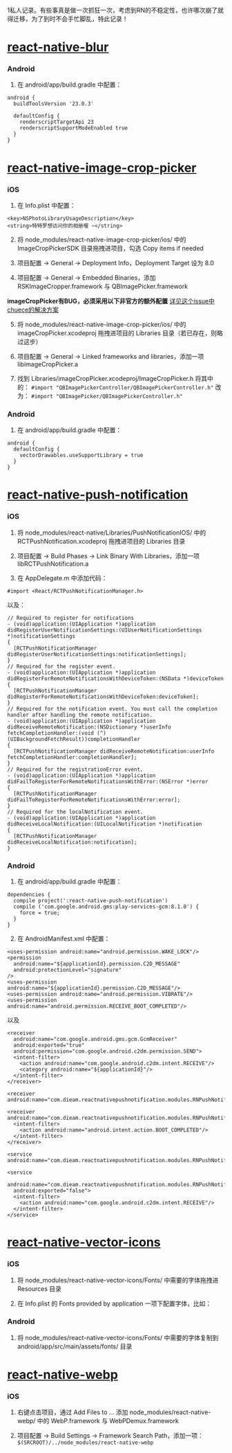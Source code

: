 1私人记录。有些事真是做一次抓狂一次，考虑到RN的不稳定性，也许哪次崩了就得迁移，为了到时不会手忙脚乱，特此记录！

# [react-native-blur](https://github.com/react-native-community/react-native-blur)

### Android

1. 在 android/app/build.gradle 中配置：

```
android {
  buildToolsVersion '23.0.3'

  defaultConfig {
    renderscriptTargetApi 23
    renderscriptSupportModeEnabled true
  }
}
```



# [react-native-image-crop-picker](https://github.com/ivpusic/react-native-image-crop-picker)

### iOS

1. 在 Info.plist 中配置：
```
<key>NSPhotoLibraryUsageDescription</key>
<string>特特罗想访问你的相册喔 ~</string>
```

2. 将 node_modules/react-native-image-crop-picker/ios/ 中的 ImageCropPickerSDK 目录拖拽进项目，勾选 Copy items if needed

3. 项目配置 -> General -> Deployment Info，Deployment Target 设为 8.0

4. 项目配置 -> General -> Embedded Binaries，添加 RSKImageCropper.framework 与
 QBImagePicker.framework

**imageCropPicker有BUG，必须采用以下非官方的额外配置**
[详见这个issue中chuece的解决方案](https://github.com/ivpusic/react-native-image-crop-picker/issues/414)

5. 将 node_modules/react-native-image-crop-picker/ios/ 中的 imageCropPicker.xcodeproj 拖拽进项目的 Libraries 目录（若已存在，则略过这步）

6. 项目配置 -> General -> Linked frameworks and libraries，添加一项 libimageCropPicker.a

7. 找到 Libraries/imageCropPicker.xcodeproj/ImageCropPicker.h
将其中的：
``#import "QBImagePickerController/QBImagePickerController.h"``
改为：
``#import "QBImagePicker/QBImagePickerController.h"``

### Android

1. 在 android/app/build.gradle 中配置：

```
android {
  defaultConfig {
    vectorDrawables.useSupportLibrary = true
  }
}
```



# [react-native-push-notification](https://github.com/zo0r/react-native-push-notification)

### iOS

1. 将 node_modules/react-native/Libraries/PushNotificationIOS/ 中的 RCTPushNotification.xcodeproj 拖拽进项目的 Libraries 目录

2. 项目配置 -> Build Phases -> Link Binary With Libraries，添加一项 libRCTPushNotification.a

3. 在 AppDelegate.m 中添加代码：

```
#import <React/RCTPushNotificationManager.h>
```

以及：

```
// Required to register for notifications
- (void)application:(UIApplication *)application didRegisterUserNotificationSettings:(UIUserNotificationSettings *)notificationSettings
{
  [RCTPushNotificationManager didRegisterUserNotificationSettings:notificationSettings];
}
// Required for the register event.
- (void)application:(UIApplication *)application didRegisterForRemoteNotificationsWithDeviceToken:(NSData *)deviceToken
{
  [RCTPushNotificationManager didRegisterForRemoteNotificationsWithDeviceToken:deviceToken];
}
// Required for the notification event. You must call the completion handler after handling the remote notification.
- (void)application:(UIApplication *)application didReceiveRemoteNotification:(NSDictionary *)userInfo
fetchCompletionHandler:(void (^)(UIBackgroundFetchResult))completionHandler
{
  [RCTPushNotificationManager didReceiveRemoteNotification:userInfo fetchCompletionHandler:completionHandler];
}
// Required for the registrationError event.
- (void)application:(UIApplication *)application didFailToRegisterForRemoteNotificationsWithError:(NSError *)error
{
  [RCTPushNotificationManager didFailToRegisterForRemoteNotificationsWithError:error];
}
// Required for the localNotification event.
- (void)application:(UIApplication *)application didReceiveLocalNotification:(UILocalNotification *)notification
{
  [RCTPushNotificationManager didReceiveLocalNotification:notification];
}
```

### Android

1. 在 android/app/build.gradle 中配置：

```
dependencies {
  compile project(':react-native-push-notification')
  compile ('com.google.android.gms:play-services-gcm:8.1.0') {
    force = true;
  }
}
```

2. 在 AndroidManifest.xml 中配置：

```
<uses-permission android:name="android.permission.WAKE_LOCK"/>
<permission
  android:name="${applicationId}.permission.C2D_MESSAGE"
  android:protectionLevel="signature"
/>
<uses-permission android:name="${applicationId}.permission.C2D_MESSAGE"/>
<uses-permission android:name="android.permission.VIBRATE"/>
<uses-permission android:name="android.permission.RECEIVE_BOOT_COMPLETED"/>
```

以及

```
<receiver
  android:name="com.google.android.gms.gcm.GcmReceiver"
  android:exported="true"
  android:permission="com.google.android.c2dm.permission.SEND">
  <intent-filter>
    <action android:name="com.google.android.c2dm.intent.RECEIVE"/>
    <category android:name="${applicationId}"/>
  </intent-filter>
</receiver>

<receiver android:name="com.dieam.reactnativepushnotification.modules.RNPushNotificationPublisher"/>

<receiver android:name="com.dieam.reactnativepushnotification.modules.RNPushNotificationBootEventReceiver">
  <intent-filter>
    <action android:name="android.intent.action.BOOT_COMPLETED"/>
  </intent-filter>
</receiver>

<service android:name="com.dieam.reactnativepushnotification.modules.RNPushNotificationRegistrationService"/>

<service
  android:name="com.dieam.reactnativepushnotification.modules.RNPushNotificationListenerService"
  android:exported="false">
  <intent-filter>
    <action android:name="com.google.android.c2dm.intent.RECEIVE"/>
  </intent-filter>
</service>
```



# [react-native-vector-icons](https://github.com/oblador/react-native-vector-icons)

### iOS

1. 将 node_modules/react-native-vector-icons/Fonts/ 中需要的字体拖拽进 Resources 目录

2. 在 Info.plist 的 Fonts provided by application 一项下配置字体，比如：

### Android

1. 将 node_modules/react-native-vector-icons/Fonts/ 中需要的字体复制到
 android/app/src/main/assets/fonts/ 目录



# [react-native-webp](https://github.com/dbasedow/react-native-webp)

### iOS

1. 右键点击项目，通过 Add Files to ... 添加 node_modules/react-native-webp/ 中的 WebP.framework 与 WebPDemux.framework

2. 项目配置 -> Build Settings -> Framework Search Path，添加一项：
``$(SRCROOT)/../node_modules/react-native-webp``